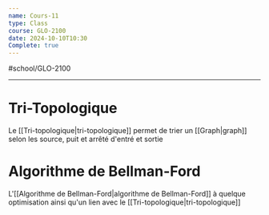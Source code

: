 ```yaml
---
name: Cours-11
type: Class
course: GLO-2100
date: 2024-10-10T10:30
Complete: true
---
```

#school/GLO-2100 
***

# Tri-Topologique
Le [[Tri-topologique|tri-topologique]] permet de trier un [[Graph|graph]] selon les source, puit et arrêté d'entré et sortie

# Algorithme de Bellman-Ford
L'[[Algorithme de Bellman-Ford|algorithme de Bellman-Ford]] à quelque optimisation ainsi qu'un lien avec le [[Tri-topologique|tri-topologique]]

